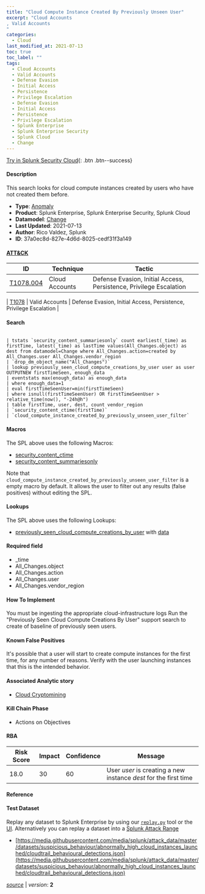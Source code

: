 ```yaml
---
title: "Cloud Compute Instance Created By Previously Unseen User"
excerpt: "Cloud Accounts
, Valid Accounts
"
categories:
  - Cloud
last_modified_at: 2021-07-13
toc: true
toc_label: ""
tags:
  - Cloud Accounts
  - Valid Accounts
  - Defense Evasion
  - Initial Access
  - Persistence
  - Privilege Escalation
  - Defense Evasion
  - Initial Access
  - Persistence
  - Privilege Escalation
  - Splunk Enterprise
  - Splunk Enterprise Security
  - Splunk Cloud
  - Change
---
```




[Try in Splunk Security Cloud](https://www.splunk.com/en_us/cyber-security.html){: .btn .btn--success}

#### Description

This search looks for cloud compute instances created by users who have not created them before.

- **Type**: [Anomaly](https://github.com/splunk/security_content/wiki/object-Analytic-Types)
- **Product**: Splunk Enterprise, Splunk Enterprise Security, Splunk Cloud
- **Datamodel**: [Change](https://docs.splunk.com/Documentation/CIM/latest/User/Change)
- **Last Updated**: 2021-07-13
- **Author**: Rico Valdez, Splunk
- **ID**: 37a0ec8d-827e-4d6d-8025-cedf31f3a149


#### [ATT&CK](https://attack.mitre.org/)

| ID             | Technique        |  Tactic             |
| -------------- | ---------------- |-------------------- |
| [T1078.004](https://attack.mitre.org/techniques/T1078/004/) | Cloud Accounts | Defense Evasion, Initial Access, Persistence, Privilege Escalation |

| [T1078](https://attack.mitre.org/techniques/T1078/) | Valid Accounts | Defense Evasion, Initial Access, Persistence, Privilege Escalation |

#### Search

```

| tstats `security_content_summariesonly` count earliest(_time) as firstTime, latest(_time) as lastTime values(All_Changes.object) as dest from datamodel=Change where All_Changes.action=created by All_Changes.user All_Changes.vendor_region 
| `drop_dm_object_name("All_Changes")` 
| lookup previously_seen_cloud_compute_creations_by_user user as user OUTPUTNEW firstTimeSeen, enough_data 
| eventstats max(enough_data) as enough_data 
| where enough_data=1 
| eval firstTimeSeenUser=min(firstTimeSeen) 
| where isnull(firstTimeSeenUser) OR firstTimeSeenUser > relative_time(now(), "-24h@h") 
| table firstTime, user, dest, count vendor_region 
| `security_content_ctime(firstTime)` 
| `cloud_compute_instance_created_by_previously_unseen_user_filter`
```

#### Macros
The SPL above uses the following Macros:
* [security_content_ctime](https://github.com/splunk/security_content/blob/develop/macros/security_content_ctime.yml)
* [security_content_summariesonly](https://github.com/splunk/security_content/blob/develop/macros/security_content_summariesonly.yml)

Note that `cloud_compute_instance_created_by_previously_unseen_user_filter` is a empty macro by default. It allows the user to filter out any results (false positives) without editing the SPL.

#### Lookups
The SPL above uses the following Lookups:

* [previously_seen_cloud_compute_creations_by_user](https://github.com/splunk/security_content/blob/develop/lookups/previously_seen_cloud_compute_creations_by_user.yml) with [data](https://github.com/splunk/security_content/tree/develop/lookups/previously_seen_cloud_compute_creations_by_user.csv)

#### Required field
* _time
* All_Changes.object
* All_Changes.action
* All_Changes.user
* All_Changes.vendor_region


#### How To Implement
You must be ingesting the appropriate cloud-infrastructure logs Run the "Previously Seen Cloud Compute Creations By User" support search to create of baseline of previously seen users.

#### Known False Positives
It's possible that a user will start to create compute instances for the first time, for any number of reasons. Verify with the user launching instances that this is the intended behavior.

#### Associated Analytic story
* [Cloud Cryptomining](/stories/cloud_cryptomining)


#### Kill Chain Phase
* Actions on Objectives



#### RBA

| Risk Score  | Impact      | Confidence   | Message      |
| ----------- | ----------- |--------------|--------------|
| 18.0 | 30 | 60 | User $user$ is creating a new instance $dest$ for the first time |




#### Reference


#### Test Dataset
Replay any dataset to Splunk Enterprise by using our [`replay.py`](https://github.com/splunk/attack_data#using-replaypy) tool or the [UI](https://github.com/splunk/attack_data#using-ui).
Alternatively you can replay a dataset into a [Splunk Attack Range](https://github.com/splunk/attack_range#replay-dumps-into-attack-range-splunk-server)


* [https://media.githubusercontent.com/media/splunk/attack_data/master/datasets/suspicious_behaviour/abnormally_high_cloud_instances_launched/cloudtrail_behavioural_detections.json](https://media.githubusercontent.com/media/splunk/attack_data/master/datasets/suspicious_behaviour/abnormally_high_cloud_instances_launched/cloudtrail_behavioural_detections.json)



[*source*](https://github.com/splunk/security_content/tree/develop/detections/cloud/cloud_compute_instance_created_by_previously_unseen_user.yml) \| *version*: **2**